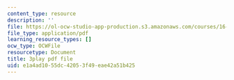 ```yaml
---
content_type: resource
description: ''
file: https://ol-ocw-studio-app-production.s3.amazonaws.com/courses/16-687-private-pilot-ground-school-january-iap-2019/e1a4ad1055dc42053f49eae42a51b425_s67DO7fFM14.pdf
file_type: application/pdf
learning_resource_types: []
ocw_type: OCWFile
resourcetype: Document
title: 3play pdf file
uid: e1a4ad10-55dc-4205-3f49-eae42a51b425
---
```

